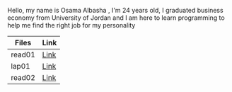 Hello, my name is Osama Albasha , I'm 24 years old, I graduated business economy from University of Jordan and I am here to learn programming to help me find the right job for my personality

Files | Link
------------ | -------------
read01 | [Link](https://replit.com/@osamaalbasha/reading-notes-3#read01.md)
lap01 | [Link](https://replit.com/@osamaalbasha/reading-notes-3#lap01.md) | 
read02|[Link](https://replit.com/@osamaalbasha/reading-notes-3#read02.md)